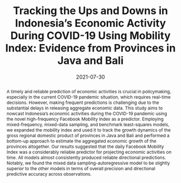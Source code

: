 ---
title: "Tracking the Ups and Downs in Indonesia’s Economic Activity During COVID-19 Using Mobility Index: Evidence from Provinces in Java and Bali"
collection: publications
permalink: /publication/2021-tracking-the-ups-and-downs
date: 2021-07-30
venue: 'Economic Research Institute for ASEAN and East Asia (ERIA)'
type: 'Academic Article'
paperurl: 'https://www.think-asia.org/bitstream/handle/11540/13918/Tracking-the-Ups-and-Downs-in-Indonesia%E2%80%99s-Economic-Activity-During-COVID-19-Using-Mobility-Index.pdf?sequence=1'
link: 'https://www.eria.org/publications/tracking-the-ups-and-downs-in-indonesias-economic-activity-during-covid-19-using-mobility-index-evidence-from-provinces-in-java-and-bali/'
code: #'https://doi.org/10.7910/DVN/BEKPWV'
citation: 'Damuri, Yose Rizal; Tyas, Prabaning; Aswicahyono, Haryo; Priyadi, Lionel; Kusumawardhani, Stella; Yazid, Ega Kurnia. 2021. <i>Tracking the Ups and Downs in Indonesia’s Economic Activity During COVID-19 Using Mobility Index: Evidence from Provinces in Java and Bali</i>. © Economic Research Institute for ASEAN and East Asia. http://hdl.handle.net/11540/13918.'
abstract: 'A timely and reliable prediction of economic activities is crucial in policymaking, especially in the current COVID-19 pandemic situation, which requires real-time decisions. However, making frequent predictions is challenging due to the substantial delays in releasing aggregate economic data. This study aims to nowcast Indonesia’s economic activities during the COVID-19 pandemic using the novel high-frequency Facebook Mobility Index as a predictor. Employing mixed-frequency, mixed-data sampling, and benchmark least-squares models, we expanded the mobility index and used it to track the growth dynamics of the gross regional domestic product of provinces in Java and Bali and performed a bottom-up approach to estimate the aggregated economic growth of the provinces altogether. Our results suggested that the daily Facebook Mobility Index was a considerably reliable predictor for projecting economic activities on time. All models almost consistently produced reliable directional predictions. Notably, we found the mixed data sampling-autoregressive model to be slightly superior to the other models in terms of overall precision and directional predictive accuracy across observations.'
---